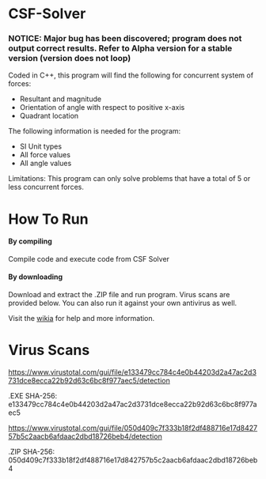 # CSF-Solver
### NOTICE: Major bug has been discovered; program does not output correct results. Refer to Alpha version for a stable version (version does not loop)

Coded in C++, this program will find the following for concurrent system of forces:
  - Resultant and magnitude
  - Orientation of angle with respect to positive x-axis
  - Quadrant location
  
The following information is needed for the program:
  - SI Unit types
  - All force values
  - All angle values

Limitations: This program can only solve problems that have a total of 5 or less concurrent forces.

# How To Run
#### By compiling
Compile code and execute code from CSF Solver

#### By downloading
Download and extract the .ZIP file and run program. Virus scans are provided below. You can also run it against your own antivirus as well.


Visit the [wikia](https://github.com/timpreza/CSF-Solver/wiki "CSF-Solver Wikia") for help and more information.

# Virus Scans
https://www.virustotal.com/gui/file/e133479cc784c4e0b44203d2a47ac2d3731dce8ecca22b92d63c6bc8f977aec5/detection

.EXE SHA-256: e133479cc784c4e0b44203d2a47ac2d3731dce8ecca22b92d63c6bc8f977aec5

https://www.virustotal.com/gui/file/050d409c7f333b18f2df488716e17d842757b5c2aacb6afdaac2dbd18726beb4/detection

.ZIP SHA-256: 050d409c7f333b18f2df488716e17d842757b5c2aacb6afdaac2dbd18726beb4
